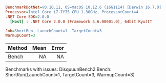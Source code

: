 ``` ini

BenchmarkDotNet=v0.10.11, OS=macOS 10.12.6 (16G1114) [Darwin 16.7.0]
Processor=Intel Core i7-7Y75 CPU 1.30GHz, ProcessorCount=4
.NET Core SDK=2.0.0
  [Host] : .NET Core 2.0.0 (Framework 4.6.00001.0), 64bit RyuJIT

Job=ShortRun  LaunchCount=1  TargetCount=3  
WarmupCount=3  

```
| Method | Mean | Error |
|------- |-----:|------:|
|  Bench |   NA |    NA |

Benchmarks with issues:
  DisquuunBench2.Bench: ShortRun(LaunchCount=1, TargetCount=3, WarmupCount=3)

